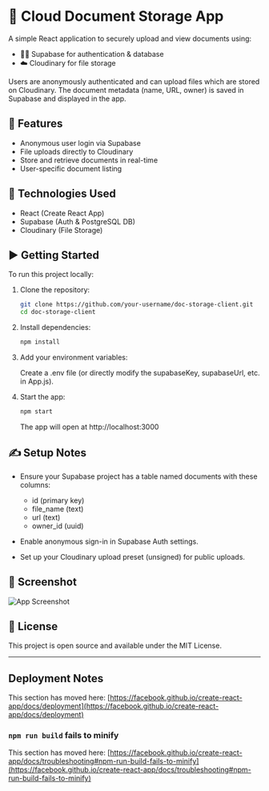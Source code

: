 # 📁 Cloud Document Storage App

A simple React application to securely upload and view documents using:

- 🧑‍💻 Supabase for authentication & database
- ☁️ Cloudinary for file storage

Users are anonymously authenticated and can upload files which are stored on Cloudinary. The document metadata (name, URL, owner) is saved in Supabase and displayed in the app.

## 🚀 Features

- Anonymous user login via Supabase
- File uploads directly to Cloudinary
- Store and retrieve documents in real-time
- User-specific document listing

## 🔧 Technologies Used

- React (Create React App)
- Supabase (Auth & PostgreSQL DB)
- Cloudinary (File Storage)

## ▶️ Getting Started

To run this project locally:

1. Clone the repository:

   ```bash
   git clone https://github.com/your-username/doc-storage-client.git
   cd doc-storage-client
   ```

2. Install dependencies:

   ```bash
   npm install
   ```

3. Add your environment variables:

   Create a .env file (or directly modify the supabaseKey, supabaseUrl, etc. in App.js).

4. Start the app:

   ```bash
   npm start
   ```

   The app will open at http://localhost:3000

## ✍️ Setup Notes

- Ensure your Supabase project has a table named documents with these columns:
  - id (primary key)
  - file_name (text)
  - url (text)
  - owner_id (uuid)

- Enable anonymous sign-in in Supabase Auth settings.

- Set up your Cloudinary upload preset (unsigned) for public uploads.

## 📸 Screenshot

![App Screenshot](screenshot.png)

## 📜 License

This project is open source and available under the MIT License.

---

## Deployment Notes

This section has moved here: [https://facebook.github.io/create-react-app/docs/deployment](https://facebook.github.io/create-react-app/docs/deployment)

### `npm run build` fails to minify

This section has moved here: [https://facebook.github.io/create-react-app/docs/troubleshooting#npm-run-build-fails-to-minify](https://facebook.github.io/create-react-app/docs/troubleshooting#npm-run-build-fails-to-minify)
